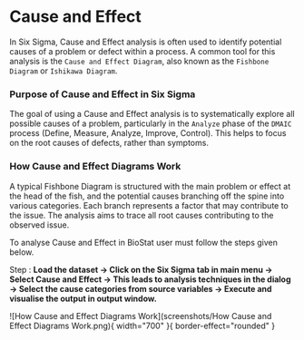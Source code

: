 # Cause and Effect

In Six Sigma, Cause and Effect analysis is often used to identify potential causes of a problem or defect within a process. A common tool for this analysis is the `Cause and Effect Diagram`, also known as the `Fishbone Diagram` or `Ishikawa Diagram`.

### Purpose of Cause and Effect in Six Sigma

The goal of using a Cause and Effect analysis is to systematically explore all possible causes of a problem, particularly in the `Analyze` phase of the `DMAIC` process (Define, Measure, Analyze, Improve, Control). This helps to focus on the root causes of defects, rather than symptoms.

### How Cause and Effect Diagrams Work

A typical Fishbone Diagram is structured with the main problem or effect at the head of the fish, and the potential causes branching off the spine into various categories. Each branch represents a factor that may contribute to the issue. The analysis aims to trace all root causes contributing to the observed issue.

To analyse Cause and Effect in BioStat user must follow the steps given below.

Step
: __Load the dataset -> Click on the Six Sigma tab in main menu -> Select Cause and Effect -> This leads to analysis techniques in the dialog -> Select the cause categories from source variables -> Execute and visualise the output in output window.__

![How Cause and Effect Diagrams Work](screenshots/How Cause and Effect Diagrams Work.png){ width="700" }{ border-effect="rounded" }